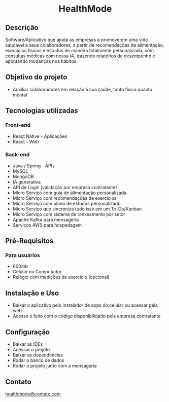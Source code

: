 <div align="center">

<h1>HealthMode</h1>

</div>


## Descrição
Software/Aplicativo que ajuda as empresas a promoverem uma vida saudável a seus colaboradores, a partir de recomendações de alimentação, exercicios físicos e estudos de maneira totalmente personalizada, com consultas médicas com nossa IA, trazendo relatórios de desempenho e apontando mudanças nos hábitos.

## Objetivo do projeto 
- Auxiliar colaboradores em relação à sua saúde, tanto física quanto mental

## Tecnologias utilizadas 
### Front-end
- React Native - Aplicações
- React - Web

### Back-end
- Java / Spring - APIs
- MySQL
- MongoDB
- IA generativa
- API de Login (validação por empresa contratante)
- Micro Serviço com guia de alimentação personalizada
- Micro Serviço com recomendações de exercícios
- Micro Serviço com plano de estudos personalizado
- Micro Serviço que sincroniza tudo isso em um To-Do/Kanban
- Micro Serviço com sistema de rankeamento por setor
- Apache Kafka para mensageria
- Serviços AWS para hospedagem

## Pré-Requisitos
### Para usuários
- 600mb
- Celular ou Computador
- Relógio com medições de exercicio (opcional)

## Instalação e Uso
- Baixar o aplicativo pelo instalador de apps do celular ou acessar pela web
- Acesso é feito com o código disponibilidado pela empresa contratante

## Configuração
- Baixar as IDEs
- Acessar o projeto
- Baixar as dependencias
- Rodar o banco de dados
- Rodar o projeto junto com a mensageria

## Contato
healthmode@contato.com
